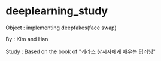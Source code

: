 # deeplearning_study
Object : implementing deepfakes(face swap)

By : Kim and Han

Study : Based on the book of "케라스 창시자에게 배우는 딥러닝"
